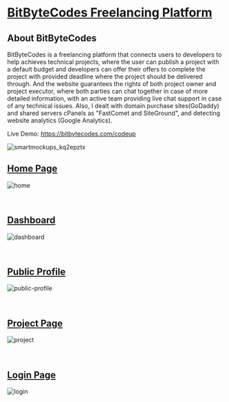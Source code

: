 # [BitByteCodes Freelancing Platform](https://bitbytecodes.com/codeup)

## About BitByteCodes
BitByteCodes is a freelancing platform that connects users to developers to help achieves technical projects, where the user can publish a project with a default budget and developers can offer their offers to complete the project with provided deadline where the project should be delivered through. And the website guarantees the rights of both project owner and project executor, where both parties can chat together in case of more detailed information, with an active team providing live chat support in case of any technical issues. Also, I dealt with domain purchase sites(GoDaddy) and shared servers cPanels as "FastComet and SiteGround", and detecting website analytics (Google Analytics). 

Live Demo: https://bitbytecodes.com/codeup

![smartmockups_kq2epztx](https://user-images.githubusercontent.com/71105404/178721812-d7f65c70-639d-4640-b01d-88ed798a874b.jpg)


## [Home Page](https://bitbytecodes.com/codeup)
![home](https://user-images.githubusercontent.com/71105404/178722214-50ba8987-cf4a-4bd6-a19b-d6dcc9d6e937.png)

<br>

## [Dashboard](https://bitbytecodes.com/codeup/profile.php)
![dashboard](https://user-images.githubusercontent.com/71105404/178722307-3fc5f66d-7d9e-432e-96d9-b413c7e44c37.png)

<br>

## [Public Profile](https://bitbytecodes.com/codeup/public-profile.php)
![public-profile](https://user-images.githubusercontent.com/71105404/178722508-ded50e61-d4f8-4998-b7d6-cdf487947d3b.png)

<br>

## [Project Page](https://bitbytecodes.com/codeup/item/?id=1)
![project](https://user-images.githubusercontent.com/71105404/178722591-c4ad6173-a142-4e71-956b-5bbe5b7fe2c3.png)

<br>

## [Login Page](https://bitbytecodes.com/codeup/login.php)
![login](https://user-images.githubusercontent.com/71105404/178722781-2f660ab4-8810-4e31-b2f0-aa9fdfd4d6e9.png)
